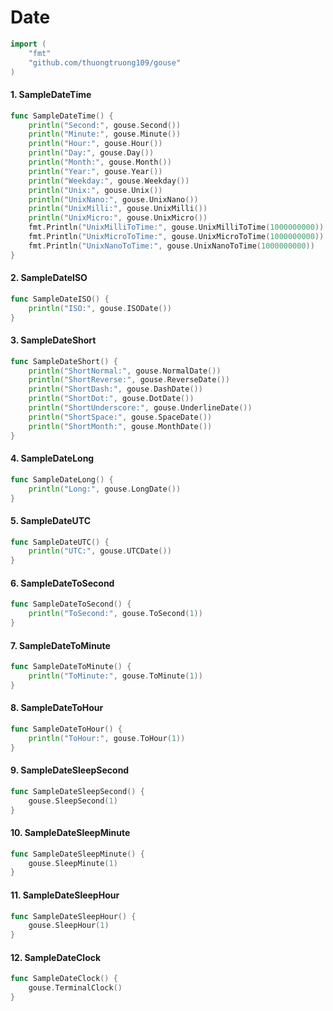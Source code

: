 # Date

```go
import (
	"fmt"
	"github.com/thuongtruong109/gouse"
)
```

#### 1. SampleDateTime

```go
func SampleDateTime() {
	println("Second:", gouse.Second())
	println("Minute:", gouse.Minute())
	println("Hour:", gouse.Hour())
	println("Day:", gouse.Day())
	println("Month:", gouse.Month())
	println("Year:", gouse.Year())
	println("Weekday:", gouse.Weekday())
	println("Unix:", gouse.Unix())
	println("UnixNano:", gouse.UnixNano())
	println("UnixMilli:", gouse.UnixMilli())
	println("UnixMicro:", gouse.UnixMicro())
	fmt.Println("UnixMilliToTime:", gouse.UnixMilliToTime(1000000000))
	fmt.Println("UnixMicroToTime:", gouse.UnixMicroToTime(1000000000))
	fmt.Println("UnixNanoToTime:", gouse.UnixNanoToTime(1000000000))
}
```

#### 2. SampleDateISO

```go
func SampleDateISO() {
	println("ISO:", gouse.ISODate())
}
```

#### 3. SampleDateShort

```go
func SampleDateShort() {
	println("ShortNormal:", gouse.NormalDate())
	println("ShortReverse:", gouse.ReverseDate())
	println("ShortDash:", gouse.DashDate())
	println("ShortDot:", gouse.DotDate())
	println("ShortUnderscore:", gouse.UnderlineDate())
	println("ShortSpace:", gouse.SpaceDate())
	println("ShortMonth:", gouse.MonthDate())
}
```

#### 4. SampleDateLong

```go
func SampleDateLong() {
	println("Long:", gouse.LongDate())
}
```

#### 5. SampleDateUTC

```go
func SampleDateUTC() {
	println("UTC:", gouse.UTCDate())
}
```

#### 6. SampleDateToSecond

```go
func SampleDateToSecond() {
	println("ToSecond:", gouse.ToSecond(1))
}
```

#### 7. SampleDateToMinute

```go
func SampleDateToMinute() {
	println("ToMinute:", gouse.ToMinute(1))
}
```

#### 8. SampleDateToHour

```go
func SampleDateToHour() {
	println("ToHour:", gouse.ToHour(1))
}
```

#### 9. SampleDateSleepSecond

```go
func SampleDateSleepSecond() {
	gouse.SleepSecond(1)
}
```

#### 10. SampleDateSleepMinute

```go
func SampleDateSleepMinute() {
	gouse.SleepMinute(1)
}
```

#### 11. SampleDateSleepHour

```go
func SampleDateSleepHour() {
	gouse.SleepHour(1)
}
```

#### 12. SampleDateClock

```go
func SampleDateClock() {
	gouse.TerminalClock()
}
```
